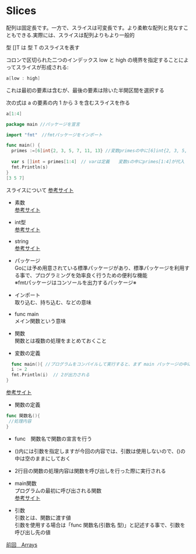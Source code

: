 # Slices

配列は固定長です。一方で、スライスは可変長です。より柔軟な配列と見なすこともできる.実際には、スライスは配列よりもより一般的<br>

型 []T は 型 T のスライスを表す<br>

コロンで区切られた二つのインデックス low と high の境界を指定することによってスライスが形成される:

```go
a[low : high]
```

これは最初の要素は含むが、最後の要素は除いた半開区間を選択する<br>

次の式は a の要素の内 1 から 3 を含むスライスを作る<br>

```go
a[1:4]
```

```go
package main //パッケージを宣言

import "fmt"　//fmtパッケージをインポート

func main() { 
  primes :=[6]int{2, 3, 5, 7, 11, 13} //変数primesの中に[6]int{2, 3, 5, 7, 11, 13}が代入
  
  var s []int = primes[1:4]　// varは定義　　変数sの中にprimes[1:4]が代入
  fmt.Println(s) 
}
[3 5 7]
```

スライスについて
<a href="https://golang.keicode.com/basics/go-slice.php#1">参考サイト</a><br>


- 素数<br>
<a href="https://ja.wikipedia.org/wiki/%E7%B4%A0%E6%95%B0">参考サイト</a><br>

- int型<br>
<a href="https://wa3.i-3-i.info/word14966.html">参考サイト</a><br>

- string<br>
<a href="https://wa3.i-3-i.info/word14965.html">参考サイト</a><br>


- パッケージ<br>
 Goには予め用意されている標準パッケージがあり、標準パッケージを利用する事で、プログラミングを効率良く行うための便利な機能<br>
 ※fmtパッケージはコンソールを出力するパッケージ※<br>
  
- インポート　<br>
取り込む、持ち込む、などの意味<br>

- func main<br>
 メイン関数という意味<br>
    
- 関数<br>
関数とは複数の処理をまとめておくこと<br>

- 変数の定義
```go
  func main(){ //プログラムをコンパイルして実行すると、まず main パッケージの中にある main()関数が実行される
  i := 2
  fmt.Println(i)  // 2が出力される
}
```
<a href="https://y-hiroyuki.xyz/go/variable/what-is-variable">参考サイト</a>

- 関数の定義
```go
func 関数名(){
 //処理内容
}
```
- func　関数名で関数の宣言を行う<br>
- ()内には引数を指定しますが今回の内容では、引数は使用しないので、()の中は空のままにしておく<br>
- 2行目の関数の処理内容は関数を呼び出しを行った際に実行される<br>

- main関数<br>
プログラムの最初に呼び出される関数<br>
<a href="https://zenn.dev/kubo_programmer/articles/990891ff3a43c5">参考サイト</a>

- 引数<br>
引数とは、関数に渡す値<br>
引数を使用する場合は「func 関数名(引数名 型)」と記述する事で、引数を呼び出し先の値<br>

<a href="https://github.com/morimotoyuuki111/Go3/blob/main/Arrays.md">前回　Arrays</a>


